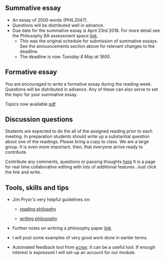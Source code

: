<!-- # Assessment -->

## Summative essay

* An essay of 2500 words (PHIL2047).
* Questions will be distributed well in advance. 
* Due date for the summative essay is April 23rd 2018. For more detail see the Philosophy BA assessment space [link](https://moodle.ucl.ac.uk/course/view.php?id=14303). 
  - This was the original schedule for submission of summative essays. See the announcements section above for relevant changes to the deadline. 
  - The deadline is now *Tuesday 8 May at 1600*.



## Formative essay

You are encouraged to write a formative essay during the reading week. Questions will be distributed in advance. Any of these can also serve to set the topic for your summative essay.

Topics now available [pdf](https://www.dropbox.com/s/30tvn21e7x25w3x/essay_topics.pdf?dl=0)


## Discussion questions

Students are expected to do the all of the assigned reading prior to each meeting. In preparation students should write up a substantial question about one of the readings. Please bring a copy to class. We are a large group. It is even more important, then, that everyone arrive ready to contribute.

Contribute any comments, questions or passing thoughts [here](discussion.md) It is a page for real time collaborative editing with lots of additional features. Just click the link and write.


## Tools, skills and tips

- Jim Pryor's very helpful guidelines on:
    + [reading philosphy](http://www.jimpryor.net/teaching/guidelines/reading.html)

    + [writing philosophy](http://www.jimpryor.net/teaching/guidelines/writing.html)

- Further notes on writring a philosophy paper [link](https://www.dropbox.com/s/ow6b0l5vy28b19t/notes-writing.pdf?dl=0)

<!-- - Writing exercises for bringing narrative into the rational order of a philosophical essay as well as a few model essays will be posted here later in the term. -->
<!-- link to 2017 exercises-->

- I will post some examples of very good work done in earlier terms.


- Automated feedback tool from [*ecree*](https://www.ecree.com/signup). It can be a useful tool. If enough interest is expressed I will set-up an account for our module.

